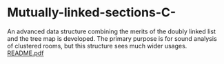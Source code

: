 # Mutually-linked-sections-C-
An advanced data structure combining the merits of the doubly linked list and the tree map is developed. The primary purpose is for sound analysis of clustered rooms, but this structure sees much wider usages.
[README.pdf](https://github.com/Zhiren-Chen/Mutually-linked-sections-C-/files/11293616/README.pdf)
